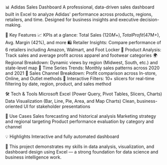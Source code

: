 📊 Adidas Sales Dashboard
A professional, data-driven sales dashboard built in Excel to analyze Adidas' performance across products, regions, retailers, and time. Designed for business insights and executive decision-making.

🚀 Key Features
📈 KPIs at a glance: Total Sales ($120M+), Total Profit ($47M+), Avg. Margin (42%), and more
🛍 Retailer Insights: Compare performance of 6 retailers including Amazon, Walmart, and Foot Locker
👟 Product Analysis: Track sales and average profit across apparel and footwear categories
🌍 Regional Breakdown: Dynamic views by region (Midwest, South, etc.) and state-level map
📅 Time Series Trends: Monthly sales patterns across 2020 and 2021
🛒 Sales Channel Breakdown: Profit comparison across In-store, Online, and Outlet methods
🧭 Interactive Filters: 10+ slicers for real-time filtering by date, region, product, and sales method

🛠️ Tech & Tools
Microsoft Excel (Power Query, Pivot Tables, Slicers, Charts)
Data Visualization (Bar, Line, Pie, Area, and Map Charts)
Clean, business-oriented UI for stakeholder presentations

📂 Use Cases
Sales forecasting and historical analysis
Marketing strategy and regional targeting
Product performance evaluation by category and channel

💡 Highlights
Interactive and fully automated dashboard

📌 This project demonstrates my skills in data analysis, visualization, and dashboard design using Excel — a strong foundation for data science and business intelligence work.


